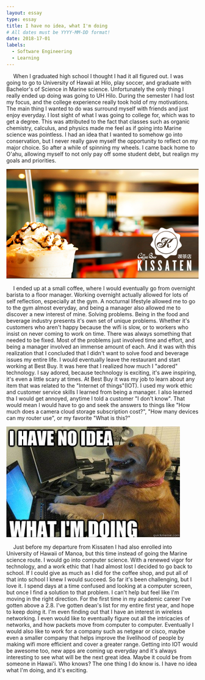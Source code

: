 ```yaml
---
layout: essay
type: essay
title: I have no idea, what I'm doing
# All dates must be YYYY-MM-DD format!
date: 2018-17-01
labels:
  - Software Engineering
  - Learning
---
```




<p>
&emsp;
  When I graduated high school I thought I had it all figured out. I was going to go to University of Hawaii at Hilo, play soccer, and graduate with Bachelor's of Science in Marine science. Unfortunately the only thing I really ended up doing was going to UH Hilo. During the semester I had lost my focus, and the college experience really took hold of my motivations. The main thing I wanted to do was surround myself with friends and just enjoy everyday. I lost sight of what I was going to college for, which was to get a degree. This was attributed to the fact that classes such as organic chemistry, calculus, and physics made me feel as if going into Marine science was pointless. I had an idea that I wanted to somehow go into conservation, but I never really gave myself the opportunity to reflect on my major choice. So after a while of spinning my wheels. I came back home to O'ahu, allowing myself to not only pay off some student debt, but realign my goals and priorities. 
</p>
<img class="ui tiny left circular floated image" src="../images/kissaten.jpg">
<p>
&emsp;
  I ended up at a small coffee, where I would eventually go from overnight barista to a floor manager. Working overnight actually allowed for lots of self reflection, especially at the gym. A nocturnal lifestyle allowed me to go to the gym almost everyday, and being a manager also allowed me to discover a new interest of mine. Solving problems. Being in the food and beverage industry presents it's own set of unique problems. Whether it's customers who aren't happy because the wifi is slow, or to workers who insist on never coming to work on time. There was always something that needed to be fixed. Most of the problems just involved time and effort, and being a manager involved an immense amount of each. And it was with this realization that I concluded that I didn't want to solve food and beverage issues my entire life. I would eventually leave the restaurant and start working at Best Buy. It was here that I realized how much I "adored" technology. I say adored, because technology is exciting, it's awe inspiring, it's even a little scary at times. At Best Buy it was my job to learn about any item that was related to the "Internet of things"(IOT). I used my work ethic and customer service skills I learned from being a manager. I also learned tha I would get annoyed, anytime I told a customer "I don't know". That would mean I would have to go and seek the answers to things like "How much does a camera cloud storage subscription cost?", "How many devices can my router use", or my favorite "What is this?"
 </p>
 <img class="ui tiny left circular floated image" src="../images/noIdea.png">
 <p>
  &emsp;
  Just before my departure from Kissaten I had also enrolled into University of Hawaii of Manoa, but this time instead of going the Marine science route. I would go into computer science. With a renewed vigor for technology, and a work ethic that I had almost lost I decided to go back to school. If I could give as much as I did for the coffee shop, and put all of that into school I knew I would succeed. So far it's been challenging, but I love it. I spend days at a time confused and looking at a computer screen, but once I find a solution to that problem. I can't help but feel like I'm moving in the right direction. For the first time in my academic career I've gotten above a 2.8. I've gotten dean's list for my entire first year, and hope to keep doing it. I'm even finding out that I have an interest in wireless networking. I even would like to eventually figure out all the intricacies of networks, and how packets move from computer to computer. Eventually I would also like to work for a company such as netgear or cisco, maybe even a smaller company that helps improve the livelihood of people by making wifi more efficient and cover a greater range. Getting into IOT would be awesome too, new apps are coming up everyday and it's always interesting to see what will be the next great idea. Maybe it could be from someone in Hawai'i. Who knows? The one thing I do know is. I have no idea what I'm doing, and it's exciting.
</p>
  
